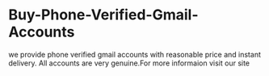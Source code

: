 # Buy-Phone-Verified-Gmail-Accounts
we provide phone verified gmail accounts with reasonable price and instant delivery. All accounts are very genuine.For more informaion visit our site

